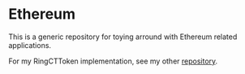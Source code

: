 # Ethereum

This is a generic repository for toying arround with Ethereum related applications.

For my RingCTToken implementation, see my other [repository](https://github.com/solidblu1992/RingCTToken).
